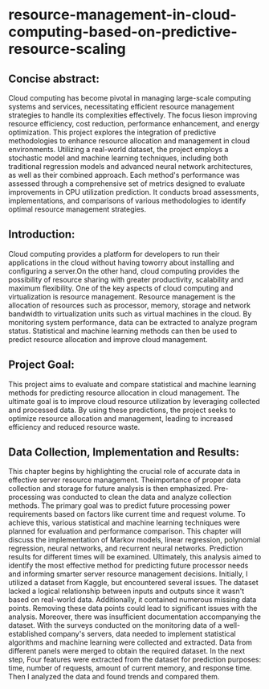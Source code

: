 # resource-management-in-cloud-computing-based-on-predictive-resource-scaling
## Concise abstract:
  Cloud computing has become pivotal in managing large-scale computing systems and services, necessitating efficient resource management strategies to handle its complexities effectively. The focus lieson improving 
  resource efficiency, cost reduction, performance enhancement, and energy optimization. This project explores the integration of predictive methodologies to enhance resource allocation and management in cloud 
  environments. Utilizing a real-world dataset, the project employs a stochastic model and machine learning techniques, including both traditional regression models and advanced neural network architectures, as 
  well as their combined approach. Each method's performance was assessed through a comprehensive set of metrics designed to evaluate improvements in CPU utilization prediction. It conducts broad assessments, 
  implementations, and comparisons of various methodologies to identify optimal resource management strategies.

## Introduction:
 Cloud computing provides a platform for developers to run their applications in the cloud without having toworry about installing and configuring a server.On the other hand, cloud computing provides the 
 possibility of resource sharing with greater productivity, scalability and maximum flexibility. One of the key aspects of cloud computing and virtualization is resource management. Resource management is the 
 allocation of resources such as processor, memory, storage and network bandwidth to virtualization units such as virtual machines in the cloud. By monitoring system performance, data can be extracted to analyze 
 program status. Statistical and machine learning methods can then be used to predict resource allocation and improve cloud management.

## Project Goal:
 This project aims to evaluate and compare statistical and machine learning methods for predicting resource allocation in cloud management. The ultimate goal is to improve cloud resource utilization by leveraging
 collected and processed data. By using these predictions, the project seeks to optimize resource allocation and management, leading to increased efficiency and reduced resource waste.

## Data Collection, Implementation and Results:
 This chapter begins by highlighting the crucial role of accurate data in effective server resource management. Theimportance of proper data collection and storage for future analysis is then emphasized. Pre- 
 processing was conducted to clean the data and analyze collection methods. The primary goal was to predict future processing power requirements based on factors like current time and request volume. To achieve 
 this, various statistical and machine learning techniques were planned for evaluation and performance comparison. This chapter will discuss the implementation of Markov models, linear regression, polynomial 
 regression, neural networks, and recurrent neural networks. Prediction results for different times will be examined. Ultimately, this analysis aimed to identify the most effective method for predicting future 
 processor needs and informing smarter server resource management decisions. Initially, I utilized a dataset from Kaggle, but encountered several issues. The dataset lacked a logical relationship between inputs 
 and outputs since it wasn't based on real-world data. Additionally, it contained numerous missing data points. Removing these data points could lead to significant issues with the analysis. Moreover, there was 
 insufficient documentation accompanying the dataset. With the surveys conducted on the monitoring data of a well-established company's servers, data needed to implement statistical algorithms and machine 
 learning were collected and extracted. Data from different panels were merged to obtain the required dataset. In the next step, Four features were extracted from the dataset for prediction purposes: time, number 
 of requests, amount of current memory, and response time. Then I analyzed the data and found trends and compared
 them.


